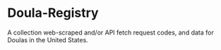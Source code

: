 # Doula-Registry
A collection web-scraped and/or API fetch request codes, and data for Doulas in the United States.
